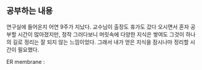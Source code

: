 ## 공부하는 내용

연구실에 들어온지 어연 9주가 지났다. 교수님이 출장도 휴가도 갔다 오시면서 혼자 공부할 시간이 많아졌지만, 정작 그러다보니 머릿속에 다양한 지식은 쌓여도 그것이 하나의 길로 정리는 잘 되지 않는 느낌이었다.
그래서 내가 얻은 지식을 잠시나마 정리할 시간이 필요했다.

ER membrane : 
